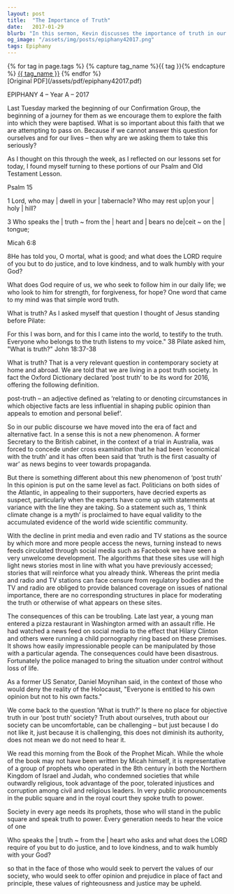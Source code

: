 ```yaml
---
layout: post
title:  "The Importance of Truth"
date:   2017-01-29
blurb: "In this sermon, Kevin discusses the importance of truth in our lives and society. He reflects on the contemporary 'post-truth' society and the dangers of misinformation. He emphasizes the need for truth in our daily lives, in our faith, and in our interactions with others. The sermon draws on passages from Psalm 15 and Micah 6:8, highlighting the requirement of God for us to speak the truth from the heart, do justice, love kindness, and walk humbly with God."
og_image: "/assets/img/posts/epiphany42017.png"
tags: Epiphany
---    
```

<div class="tag-pills">
  {% for tag in page.tags %}
    {% capture tag_name %}{{ tag }}{% endcapture %}
    <a href="{{ site.baseurl }}/tag/{{ tag_name }}" class="tag-pill">{{ tag_name }}</a>
  {% endfor %}
</div>
[Original PDF](/assets/pdf/epiphany42017.pdf)

EPIPHANY 4 – Year A – 2017

Last Tuesday marked the beginning of our Confirmation Group, the beginning of a journey for them as we encourage them to explore the faith into which they were baptised. What is so important about this faith that we are attempting to pass on. Because if we cannot answer this question for ourselves and for our lives – then why are we asking them to take this seriously?

As I thought on this through the week, as I reflected on our lessons set for today, I found myself turning to these portions of our Psalm and Old Testament Lesson.

Psalm 15

1 Lord, who may | dwell in your | tabernacle? 
Who may rest up|on your | holy | hill?

3 Who speaks the | truth ~ from the | heart 
and | bears no de|ceit ~ on the | tongue;

Micah 6:8

8He has told you, O mortal, what is good;
and what does the LORD require of you
but to do justice, and to love kindness,
and to walk humbly with your God?

What does God require of us, we who seek to follow him in our daily life; we who look to him for strength, for forgiveness, for hope? One word that came to my mind was that simple word truth.

What is truth? As I asked myself that question I thought of Jesus standing before Pilate:

For this I was born, and for this I came into the world, to testify to the truth. Everyone who belongs to the truth listens to my voice." 38 Pilate asked him, "What is truth?" John 18:37-38

What is truth? That is a very relevant question in contemporary society at home and abroad. We are told that we are living in a post truth society. In fact the Oxford Dictionary declared ‘post truth’ to be its word for 2016, offering the following definition.

post-truth – an adjective defined as ‘relating to or denoting circumstances in which objective facts are less influential in shaping public opinion than appeals to emotion and personal belief’.

So in our public discourse we have moved into the era of fact and alternative fact. In a sense this is not a new phenomenon. A former Secretary to the British cabinet, in the context of a trial in Australia, was forced to concede under cross examination that he had been ‘economical with the truth’ and it has often been said that ‘truth is the first casualty of war’ as news begins to veer towards propaganda.

But there is something different about this new phenomenon of ‘post truth’ In this opinion is put on the same level as fact. Politicians on both sides of the Atlantic, in appealing to their supporters, have decried experts as suspect, particularly when the experts have come up with statements at variance with the line they are taking. So a statement such as, ‘I think climate change is a myth’ is proclaimed to have equal validity to the accumulated evidence of the world wide scientific community.

With the decline in print media and even radio and TV stations as the source by which more and more people access the news, turning instead to news feeds circulated through social media such as Facebook we have seen a very unwelcome development. The algorithms that these sites use will high light news stories most in line with what you have previously accessed; stories that will reinforce what you already think. Whereas the print media and radio and TV stations can face censure from regulatory bodies and the TV and radio are obliged to provide balanced coverage on issues of national importance, there are no corresponding structures in place for moderating the truth or otherwise of what appears on these sites.

The consequences of this can be troubling. Late last year, a young man entered a pizza restaurant in Washington armed with an assault rifle. He had watched a news feed on social media to the effect that Hilary Clinton and others were running a child pornography ring based on these premises. It shows how easily impressionable people can be manipulated by those with a particular agenda. The consequences could have been disastrous. Fortunately the police managed to bring the situation under control without loss of life.

As a former US Senator, Daniel Moynihan said, in the context of those who would deny the reality of the Holocaust, "Everyone is entitled to his own opinion but not to his own facts."

We come back to the question ‘What is truth?’ Is there no place for objective truth in our ‘post truth’ society? Truth about ourselves, truth about our society can be uncomfortable, can be challenging – but just because I do not like it, just because it is challenging, this does not diminish its authority, does not mean we do not need to hear it.

We read this morning from the Book of the Prophet Micah. While the whole of the book may not have been written by Micah himself, it is representative of a group of prophets who operated in the 8th century in both the Northern Kingdom of Israel and Judah, who condemned societies that while outwardly religious, took advantage of the poor, tolerated injustices and corruption among civil and religious leaders. In very public pronouncements in the public square and in the royal court they spoke truth to power.

Society in every age needs its prophets, those who will stand in the public square and speak truth to power. Every generation needs to hear the voice of one

Who speaks the | truth ~ from the | heart 
who asks
and what does the LORD require of you
but to do justice, and to love kindness,
and to walk humbly with your God?

so that in the face of those who would seek to pervert the values of our society, who would seek to offer opinion and prejudice in place of fact and principle, these values of righteousness and justice may be upheld.
